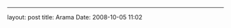 ---
layout: post
title: Arama
Date: 2008-10-05 11:02

<div id="cse-search-results">
</div>
<script type="text/javascript">
  var googleSearchIframeName = "cse-search-results";
  var googleSearchFormName = "cse-search-box";
  var googleSearchFrameWidth = "550";
  var googleSearchDomain = "www.google.com";
  var googleSearchPath = "/cse";
</script>
<script type="text/javascript" src="http://www.google.com/afsonline/show_afs_search.js"></script>

